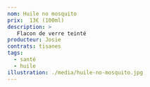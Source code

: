 ```yaml
---
nom: Huile no mosquito
prix:  13€ (100ml)
description: >
   Flacon de verre teinté
producteur: Josie
contrats: tisanes
tags: 
  - santé
  - huile
illustration: ./media/huile-no-mosquito.jpg
---
```


